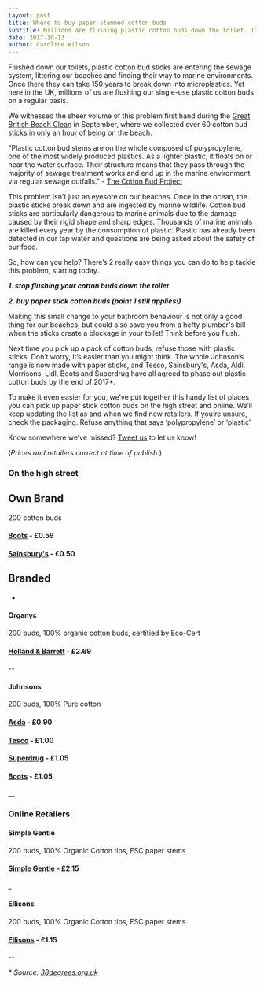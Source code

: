 ```yaml
---
layout: post
title: Where to buy paper stemmed cotton buds
subtitle: Millions are flushing plastic cotton buds down the toilet. It’s time to stop.
date: 2017-10-13
author: Caroline Wilson
---
```

[gbbc]: http://www.statusrow.com/2017/09/16/thorpe-bay-beach-clean.html
[tcbp]: https://www.cottonbudproject.org.uk/how-they-get-there.html
[38deg]: https://you.38degrees.org.uk/petitions/switch-the-stick
[twitter]: https://twitter.com/StatusRow
[boots]: http://www.boots.com/boots-baby-cototn-buds-box-200-10230472
[sainos]: https://www.sainsburys.co.uk/webapp/wcs/stores/servlet/ProductDisplay?msg=&catalogId=10123&productId=95960&langId=44&storeId=10151&krypto=QTTfAVcTzOG21L9S6fxhfdLruAyZRTHmUrCD5YWw%2FTCidKAqnFRX34LAMaHS%2BtkCOtxoPQ5fB3zmJAYTqA9n1C5Ex6hsJEYVqKt4iWN8PkfTaWxo55omiIO8YVI56V9M01XlHO2L%2FpJ5hCOnBbXeeAreh7olDau1idsv6oQDPsWFYKfDs5F%2Fr5siD5A%2BPe4A%2BV%2B18sBgAFsMVk7uMgjVNiviw2ZYyoL6KnpoyyddN%2BE%3D&ddkey=http%3Agb%2Fgroceries%2Fsainsburys-cosmetic-cotton-buds-x200
[hb]: http://www.hollandandbarrett.com/shop/product/organyc-beauty-organic-cotton-buds-60014072?skuid=014072
[tesco]: https://www.tesco.com/groceries/product/details/?id=255295305
[asda]: https://groceries.asda.com/product/baby-skincare/johnsons-cotton-buds/1000000440174
[superdrug]: https://www.superdrug.com/Baby/Baby-Toiletries/Cotton-Wool/Cotton-Wool-Buds/Johnson-%26-Johnson-Cotton-Buds-x-200/p/24620
[boots_johnsons]: http://www.boots.com/johnsons-baby-cotton-buds-1-x-200-drum-10002499
[sg]: https://www.simplygentle.co.uk/product-page/simply-gentle-organic-buds
[ellisons]: https://www.ellisons.co.uk/beauty-essentials-cotton-buds-paper-stem-200.html

Flushed down our toilets, plastic cotton bud sticks are entering the sewage system, littering our beaches and finding their way to marine environments. Once there they can take 150 years to break down into microplastics. Yet here in the UK, millions of us are flushing our single-use plastic cotton buds on a regular basis.

We witnessed the sheer volume of this problem first hand during the [Great British Beach Clean][gbbc] in September, where we collected over 60 cotton bud sticks in only an hour of being on the beach.

  "Plastic cotton bud stems are on the whole composed of polypropylene, one of the most widely produced plastics. As a lighter plastic, it floats on or near the water surface. Their structure means that they pass through the majority of sewage treatment works and end up in the marine environment via regular sewage outfalls." - [The Cotton Bud Project][tcbp]

This problem isn't just an eyesore on our beaches. Once in the ocean, the plastic sticks break down and are ingested by marine wildlife. Cotton bud sticks are particularly dangerous to marine animals due to the damage caused by their rigid shape and sharp edges. Thousands of marine animals are killed every year by the consumption of plastic. Plastic has already been detected in our tap water and questions are being asked about the safety of our food.

So, how can you help? There’s 2 really easy things you can do to help tackle this problem, starting today.

  __*1. stop flushing your cotton buds down the toilet*__

  __*2. buy paper stick cotton buds (point 1 still applies!)*__


Making this small change to your bathroom behaviour is not only a good thing for our beaches, but could also save you from a hefty plumber's bill when the sticks create a blockage in your toilet! Think before you flush.

Next time you pick up a pack of cotton buds, refuse those with plastic sticks. Don’t worry, it’s easier than you might think. The whole Johnson’s range is now made with paper sticks, and Tesco, Sainsbury's, Asda, Aldi, Morrisons, Lidl, Boots and Superdrug have all agreed to phase out plastic cotton buds by the end of 2017*.

To make it even easier for you, we’ve put together this handy list of places you can pick up paper stick cotton buds on the high street and online. We’ll keep updating the list as and when we find new retailers. If you’re unsure, check the packaging. Refuse anything that says ‘polypropylene’ or ‘plastic’.

Know somewhere we’ve missed? [Tweet us][twitter] to let us know!

(_Prices and retailers correct at time of publish._)

### On the high street

## Own Brand
200 cotton buds

#### [Boots][boots] -  £0.59
#### [Sainsbury's][sainos] - £0.50

## Branded
-
#### Organyc
200 buds, 100% organic cotton buds, certified by Eco-Cert
#### [Holland &amp; Barrett][hb] - £2.69

--  
#### Johnsons

200 buds, 100% Pure cotton

#### [Asda][asda] - £0.90
#### [Tesco][tesco] - £1.00
#### [Superdrug][superdrug] - £1.05
#### [Boots][boots_johnsons] - £1.05

__
### Online Retailers

#### Simple Gentle
200 buds, 100% Organic Cotton tips, FSC paper stems
#### [Simple Gentle][sg] - £2.15

_

#### Ellisons
200 buds, 100% Organic Cotton tips, FSC paper stems
#### [Ellisons][ellisons] - £1.15

--

_* Source: [38degrees.org.uk][38deg]_
